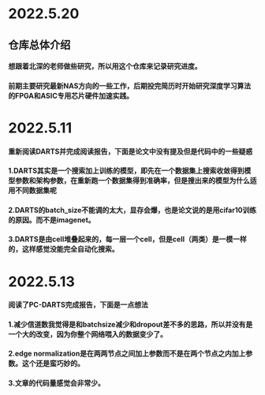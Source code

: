 # 2022.5.20
## 仓库总体介绍
#### 想跟着北深的老师做些研究，所以用这个仓库来记录研究进度。
#### 前期主要研究最新NAS方向的一些工作，后期投完简历时开始研究深度学习算法的FPGA和ASIC专用芯片硬件加速实践。

# 2022.5.11
#### 重新阅读DARTS并完成阅读报告，下面是论文中没有提及但是代码中的一些疑惑
#### 1.DARTS其实是一个搜索加上训练的模型，即先在一个数据集上搜索收敛得到模型参数和架构参数，在重新跑一个数据集得到准确率，但是搜出来的模型为什么适用不同数据集呢
#### 2.DARTS的batch_size不能调的太大，显存会爆，也是论文说的是用cifar10训练的原因。而不是imagenet。
#### 3.DARTS是由cell堆叠起来的，每一层一个cell，但是cell（两类）是一模一样的，这样感觉没能完全自动化搜索。

# 2022.5.13
#### 阅读了PC-DARTS完成报告，下面是一点想法
#### 1.减少信道数我觉得是和batchsize减少和dropout差不多的思路，所以并没有是一个大的改变，因为你整个网络喂入的数据变少了。
#### 2.edge normalization是在两两节点之间加上参数而不是在两个节点之内加上参数。这个还是蛮巧妙的。
#### 3.文章的代码量感觉会非常少。
